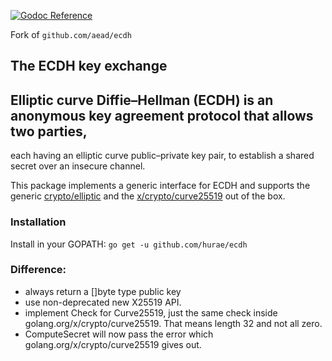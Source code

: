 [![Godoc Reference](https://godoc.org/github.com/hurae/ecdh?status.svg)](https://godoc.org/github.com/hurae/ecdh)

Fork of `github.com/aead/ecdh`

## The ECDH key exchange

## Elliptic curve Diffie–Hellman (ECDH) is an anonymous key agreement protocol that allows two parties, 

each having an elliptic curve public–private key pair, to establish a shared secret over an insecure channel.  

This package implements a generic interface for ECDH and supports the generic [crypto/elliptic](https://godoc.org/crypto/elliptic)
and the [x/crypto/curve25519](https://godoc.org/golang.org/x/crypto/curve25519) out of the box.

### Installation

Install in your GOPATH: `go get -u github.com/hurae/ecdh`  

### Difference:

- always return a []byte type public key
- use non-deprecated new X25519 API.
- implement Check for Curve25519, just the same check inside golang.org/x/crypto/curve25519. That means length 32 and not all zero.
- ComputeSecret will now pass the error which golang.org/x/crypto/curve25519 gives out.